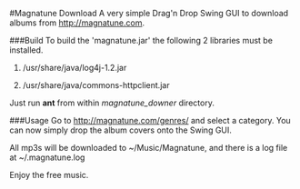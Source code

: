 #Magnatune Download
A very simple Drag'n Drop Swing GUI to download albums from http://magnatune.com.

###Build
To build the 'magnatune.jar' the following 2 libraries must be installed.

1. /usr/share/java/log4j-1.2.jar

2. /usr/share/java/commons-httpclient.jar

Just run __ant__ from within *magnatune_downer* directory.


###Usage
Go to http://magnatune.com/genres/ and select a category.
You can now simply drop the album covers onto the Swing GUI.

All mp3s will be downloaded to ~/Music/Magnatune, and  there is a log file at ~/.magnatune.log


Enjoy the free music.

